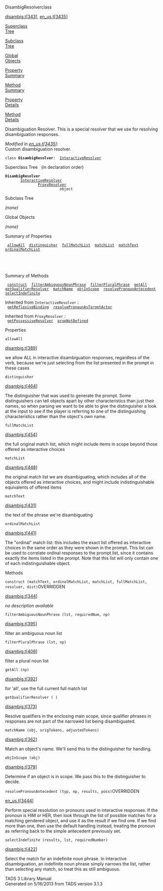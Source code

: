 <span class="title">DisambigResolver</span><span class="type">class</span>

[disambig.t](../file/disambig.t.html)\[[343](../source/disambig.t.html#343)\],
[en_us.t](../file/en_us.t.html)\[[3435](../source/en_us.t.html#3435)\]

[Superclass  
Tree](#_SuperClassTree_)

[Subclass  
Tree](#_SubClassTree_)

[Global  
Objects](#_ObjectSummary_)

[Property  
Summary](#_PropSummary_)

[Method  
Summary](#_MethodSummary_)

[Property  
Details](#_Properties_)

[Method  
Details](#_Methods_)

<div class="fdesc">

Disambiguation Resolver. This is a special resolver that we use for
resolving disambiguation responses.

*Modified in
[en_us.t](../file/en_us.t.html)\[[3435](../source/en_us.t.html#3435)\]:*  
Custom disambiguation resolver.

`class `**`DisambigResolver`**` :   `[`InteractiveResolver`](../object/InteractiveResolver.html)

</div>

<span id="_SuperClassTree_"></span>

<div class="mjhd">

<span class="hdln">Superclass Tree</span>   (in declaration order)

</div>

**`DisambigResolver`**  
`         `[`InteractiveResolver`](../object/InteractiveResolver.html)  
`                 `[`ProxyResolver`](../object/ProxyResolver.html)  
`                         object`  
<span id="_SubClassTree_"></span>

<div class="mjhd">

<span class="hdln">Subclass Tree</span>  

</div>

*(none)* <span id="_ObjectSummary_"></span>

<div class="mjhd">

<span class="hdln">Global Objects</span>  

</div>

*(none)* <span id="_PropSummary_"></span>

<div class="mjhd">

<span class="hdln">Summary of Properties</span>  

</div>

` `[`allowAll`](#allowAll)`  `[`distinguisher`](#distinguisher)`  `[`fullMatchList`](#fullMatchList)`  `[`matchList`](#matchList)`  `[`matchText`](#matchText)`  `[`ordinalMatchList`](#ordinalMatchList)`  `

` `

` `

<span id="_MethodSummary_"></span>

<div class="mjhd">

<span class="hdln">Summary of Methods</span>  

</div>

` `[`construct`](#construct)`  `[`filterAmbiguousNounPhrase`](#filterAmbiguousNounPhrase)`  `[`filterPluralPhrase`](#filterPluralPhrase)`  `[`getAll`](#getAll)`  `[`getQualifierResolver`](#getQualifierResolver)`  `[`matchName`](#matchName)`  `[`objInScope`](#objInScope)`  `[`resolvePronounAntecedent`](#resolvePronounAntecedent)`  `[`selectIndefinite`](#selectIndefinite)`  `

Inherited from `InteractiveResolver` :  
` `[`getReflexiveBinding`](../object/InteractiveResolver.html#getReflexiveBinding)`  `[`resolvePronounAsTargetActor`](../object/InteractiveResolver.html#resolvePronounAsTargetActor)`  `

Inherited from `ProxyResolver` :  
` `[`getPossessiveResolver`](../object/ProxyResolver.html#getPossessiveResolver)`  `[`propNotDefined`](../object/ProxyResolver.html#propNotDefined)`  `

<span id="_Properties_"></span>

<div class="mjhd">

<span class="hdln">Properties</span>  

</div>

<span id="allowAll"></span>

`allowAll`

[disambig.t](../file/disambig.t.html)\[[389](../source/disambig.t.html#389)\]

<div class="desc">

we allow ALL in interactive disambiguation responses, regardless of the
verb, because we're just selecting from the list presented in the prompt
in these cases

</div>

<span id="distinguisher"></span>

`distinguisher`

[disambig.t](../file/disambig.t.html)\[[464](../source/disambig.t.html#464)\]

<div class="desc">

The distinguisher that was used to generate the prompt. Some
distinguishers can tell objects apart by other characteristics than just
their names, so when parsing we want to be able to give the
distinguisher a look at the input to see if the player is referring to
one of the distinguishing characteristics rather than the object's own
name.

</div>

<span id="fullMatchList"></span>

`fullMatchList`

[disambig.t](../file/disambig.t.html)\[[454](../source/disambig.t.html#454)\]

<div class="desc">

the full original match list, which might include items in scope beyond
those offered as interactive choices

</div>

<span id="matchList"></span>

`matchList`

[disambig.t](../file/disambig.t.html)\[[448](../source/disambig.t.html#448)\]

<div class="desc">

the original match list we are disambiguating, which includes all of the
objects offered as interactive choices, and might include
indistinguishable equivalents of offered items

</div>

<span id="matchText"></span>

`matchText`

[disambig.t](../file/disambig.t.html)\[[431](../source/disambig.t.html#431)\]

<div class="desc">

the text of the phrase we're disambiguating

</div>

<span id="ordinalMatchList"></span>

`ordinalMatchList`

[disambig.t](../file/disambig.t.html)\[[441](../source/disambig.t.html#441)\]

<div class="desc">

The "ordinal" match list: this includes the exact list offered as
interactive choices in the same order as they were shown in the prompt.
This list can be used to correlate ordinal responses to the prompt list,
since it contains exactly the items listed in the prompt. Note that this
list will only contain one of each indistinguishable object.

</div>

<span id="_Methods_"></span>

<div class="mjhd">

<span class="hdln">Methods</span>  

</div>

<span id="construct"></span>

`construct (matchText, ordinalMatchList, matchList, fullMatchList, resolver, dist)`<span class="rem">OVERRIDDEN</span>

[disambig.t](../file/disambig.t.html)\[[344](../source/disambig.t.html#344)\]

<div class="desc">

*no description available*

</div>

<span id="filterAmbiguousNounPhrase"></span>

`filterAmbiguousNounPhrase (lst, requiredNum, np)`

[disambig.t](../file/disambig.t.html)\[[395](../source/disambig.t.html#395)\]

<div class="desc">

filter an ambiguous noun list

</div>

<span id="filterPluralPhrase"></span>

`filterPluralPhrase (lst, np)`

[disambig.t](../file/disambig.t.html)\[[406](../source/disambig.t.html#406)\]

<div class="desc">

filter a plural noun list

</div>

<span id="getAll"></span>

`getAll (np)`

[disambig.t](../file/disambig.t.html)\[[392](../source/disambig.t.html#392)\]

<div class="desc">

for 'all', use the full current full match list

</div>

<span id="getQualifierResolver"></span>

`getQualifierResolver ( )`

[disambig.t](../file/disambig.t.html)\[[373](../source/disambig.t.html#373)\]

<div class="desc">

Resolve qualifiers in the enclosing main scope, since qualifier phrases
in responses are not part of the narrowed list being disambiguated.

</div>

<span id="matchName"></span>

`matchName (obj, origTokens, adjustedTokens)`

[disambig.t](../file/disambig.t.html)\[[362](../source/disambig.t.html#362)\]

<div class="desc">

Match an object's name. We'll send this to the distinguisher for
handling.

</div>

<span id="objInScope"></span>

`objInScope (obj)`

[disambig.t](../file/disambig.t.html)\[[379](../source/disambig.t.html#379)\]

<div class="desc">

Determine if an object is in scope. We pass this to the distinguisher to
decide.

</div>

<span id="resolvePronounAntecedent"></span>

`resolvePronounAntecedent (typ, np, results, poss)`<span class="rem">OVERRIDDEN</span>

[en_us.t](../file/en_us.t.html)\[[3444](../source/en_us.t.html#3444)\]

<div class="desc">

Perform special resolution on pronouns used in interactive responses. If
the pronoun is HIM or HER, then look through the list of possible
matches for a matching gendered object, and use it as the result if we
find one. If we find more than one, then use the default handling
instead, treating the pronoun as referring back to the simple antecedent
previously set.

</div>

<span id="selectIndefinite"></span>

`selectIndefinite (results, lst, requiredNumber)`

[disambig.t](../file/disambig.t.html)\[[422](../source/disambig.t.html#422)\]

<div class="desc">

Select the match for an indefinite noun phrase. In interactive
disambiguation, an indefinite noun phrase simply narrows the list,
rather than selecting any match, so treat this as still ambiguous.

</div>

<div class="ftr">

TADS 3 Library Manual  
Generated on 5/16/2013 from TADS version 3.1.3

</div>
